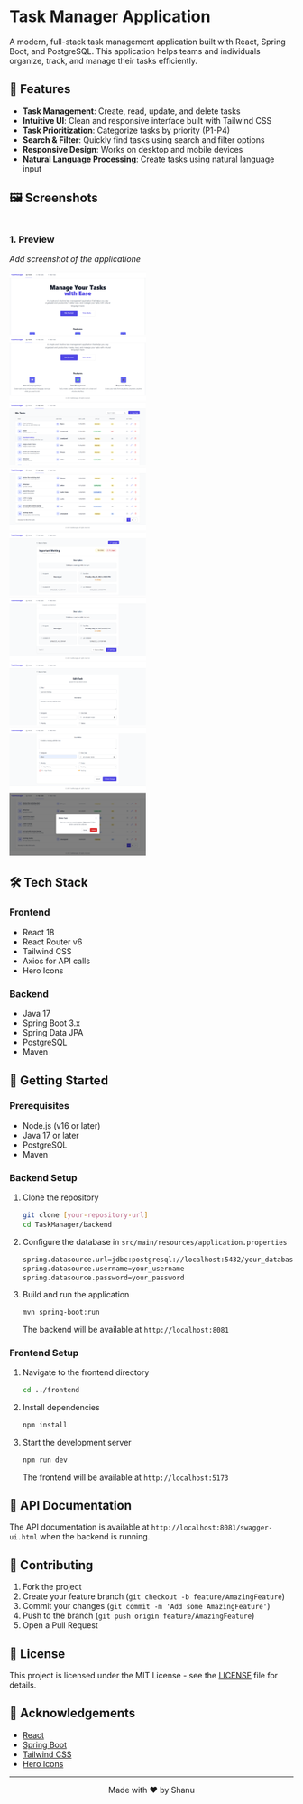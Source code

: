 # Task Manager Application

A modern, full-stack task management application built with React, Spring Boot, and PostgreSQL. This application helps teams and individuals organize, track, and manage their tasks efficiently.

## 🚀 Features

- **Task Management**: Create, read, update, and delete tasks
- **Intuitive UI**: Clean and responsive interface built with Tailwind CSS
- **Task Prioritization**: Categorize tasks by priority (P1-P4)
- **Search & Filter**: Quickly find tasks using search and filter options
- **Responsive Design**: Works on desktop and mobile devices
- **Natural Language Processing**: Create tasks using natural language input

## 🖼️ Screenshots

<!-- Add your screenshots here -->
<div style="display: grid; grid-template-columns: repeat(2, 1fr); gap: 20px; margin: 20px 0;">
  <div>
    <h3>1. Preview</h3>
    <p><em>Add screenshot of the applicatione</em></p>
    <img src = "./screenshots/img1.png"/>
    <img src = "./screenshots/img2.png"/>
    <img src = "./screenshots/img3.png"/>
    <img src = "./screenshots/img4.png"/>
    <img src = "./screenshots/img5.png"/>
    <img src = "./screenshots/img6.png"/>
    <img src = "./screenshots/img7.png"/>
    <img src = "./screenshots/img8.png"/>
    <img src = "./screenshots/img9.png"/>
  </div>
</div>

## 🛠️ Tech Stack

### Frontend
- React 18
- React Router v6
- Tailwind CSS
- Axios for API calls
- Hero Icons

### Backend
- Java 17
- Spring Boot 3.x
- Spring Data JPA
- PostgreSQL
- Maven

## 🚀 Getting Started

### Prerequisites

- Node.js (v16 or later)
- Java 17 or later
- PostgreSQL
- Maven

### Backend Setup

1. Clone the repository
   ```bash
   git clone [your-repository-url]
   cd TaskManager/backend
   ```

2. Configure the database in `src/main/resources/application.properties`
   ```properties
   spring.datasource.url=jdbc:postgresql://localhost:5432/your_database
   spring.datasource.username=your_username
   spring.datasource.password=your_password
   ```

3. Build and run the application
   ```bash
   mvn spring-boot:run
   ```
   The backend will be available at `http://localhost:8081`

### Frontend Setup

1. Navigate to the frontend directory
   ```bash
   cd ../frontend
   ```

2. Install dependencies
   ```bash
   npm install
   ```

3. Start the development server
   ```bash
   npm run dev
   ```
   The frontend will be available at `http://localhost:5173`

## 📝 API Documentation

The API documentation is available at `http://localhost:8081/swagger-ui.html` when the backend is running.

## 🤝 Contributing

1. Fork the project
2. Create your feature branch (`git checkout -b feature/AmazingFeature`)
3. Commit your changes (`git commit -m 'Add some AmazingFeature'`)
4. Push to the branch (`git push origin feature/AmazingFeature`)
5. Open a Pull Request

## 📄 License

This project is licensed under the MIT License - see the [LICENSE](LICENSE) file for details.

## 👏 Acknowledgements

- [React](https://reactjs.org/)
- [Spring Boot](https://spring.io/projects/spring-boot)
- [Tailwind CSS](https://tailwindcss.com/)
- [Hero Icons](https://heroicons.com/)

---

<div align="center">
  Made with ❤️ by Shanu
</div>
